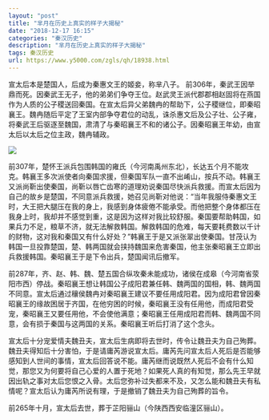 ```yaml
---
layout: "post"
title: "芈月在历史上真实的样子大揭秘"
date: "2018-12-17 16:15"
categories: "秦汉历史"
description: "芈月在历史上真实的样子大揭秘"
tags: 秦汉历史
url: https://www.y5000.com/zgls/qh/18938.html
---
```






宣太后本是楚国人，后成为秦惠文王的姬妾，称芈八子。
前306年，秦武王因举鼎而死。因秦武王无子，他的弟弟们争夺王位。赵武灵王派代郡郡相赵固将在燕国作为人质的公子稷送回秦国。在宣太后异父弟魏冉的帮助下，公子稷继位，即秦昭襄王。魏冉随后平定了王室内部争夺君位的动乱，诛杀惠文后及公子壮、公子雍，将秦武王后驱逐至魏国，肃清了与秦昭襄王不和的诸公子。因秦昭襄王年幼，由宣太后以太后之位主政，魏冉辅政。

![](https://img.y5000.com/uploads/allimg/170410/13592L149-0.jpg)

前307年，楚怀王派兵包围韩国的雍氏（今河南禹州东北），长达五个月不能攻克。韩襄王多次派使者向秦国求援，但秦国军队一直不出崤山，按兵不动。韩襄王又派尚靳出使秦国，尚靳以唇亡齿寒的道理劝说秦国尽快派兵救援。而宣太后因为自己的故乡是楚国，不同意派兵救援，她召见尚靳对他说：“当年我服侍秦惠文王时，大王把大腿压在我的身上，我感到身体疲倦不能承受。而他把整个身体都压在我身上时，我却并不感觉到重，这是因为这样对我比较舒服。秦国要帮助韩国，如果兵力不足，粮草不济，就无法解救韩国。解救韩国的危难，每天要耗费数以千计的财物，这对我和秦国又有什么好处？”韩襄王于是又派张翠出使秦国。甘茂认为韩国一旦投靠楚国，楚、韩两国就会挟持魏国来危害秦国，他主张秦昭襄王立即出兵救援韩国。秦昭襄王于是下令出兵，楚国闻讯后撤军。

前287年，齐、赵、韩、魏、楚五国合纵攻秦未能成功，诸侯在成皋（今河南省荥阳市西）停战。秦昭襄王想让韩国公子成阳君兼任韩、魏两国的国相，韩、魏两国不同意。宣太后通过穰侯魏冉对秦昭襄王建议不要任用成阳君。因为成阳君曾因秦昭襄王的缘故困居于齐国，在他穷困的时候，秦昭襄王没有任用他，而成阳君受宠，秦昭襄王又要任用他，不会使他满意；秦昭襄王任用成阳君而韩、魏两国不同意，会有损于秦国与这两国的关系。秦昭襄王听后打消了这个念头。

宣太后十分宠爱情夫魏丑夫，宣太后生病即将去世时，传令让魏丑夫为自己殉葬。魏丑夫得知后十分害怕，于是请庸芮游说宣太后。庸芮先问宣太后人死后是否能够感知到人世间的事情，宣太后回答说不能。庸芮继而说既然人死后不会有什么知觉，那您又为何要将自己心爱的人置于死地？如果死人真的有知觉，那么先王早就因出轨之事对太后您恨之入骨。太后您弥补过失都来不及，又怎么能和魏丑夫有私情呢？宣太后认为庸芮所说有理，于是撤销了魏丑夫为自己殉葬的旨令。

前265年十月，宣太后去世，葬于芷阳骊山（今陕西西安临潼区骊山）。
